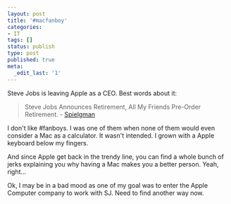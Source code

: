 ```yaml
---
layout: post
title: '#macfanboy'
categories:
- IT
tags: []
status: publish
type: post
published: true
meta:
  _edit_last: '1'
---
```

Steve Jobs is leaving Apple as a CEO. Best words about it:

<blockquote>Steve Jobs Announces Retirement, All My Friends Pre-Order Retirement. - <a href="https://twitter.com/#!/Spiegelmania/status/106533211865231360" title="Best words on Steve Jobs retirement">Spielgman</a></blockquote>

I don't like #fanboys. I was one of them when none of them would even consider a Mac as a calculator. It wasn't intended. I grown with a Apple keyboard below my fingers.

And since Apple get back in the trendy line, you can find a whole bunch of jerks explaining you why having a Mac makes you a better person. Yeah, right...

Ok, I may be in a bad mood as one of my goal was to enter the Apple Computer company to work with SJ. Need to find another way now.